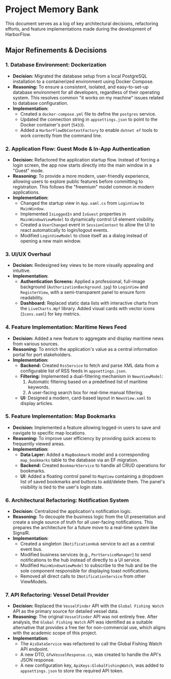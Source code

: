 # Project Memory Bank

This document serves as a log of key architectural decisions, refactoring efforts, and feature implementations made during the development of HarborFlow.

## Major Refinements & Decisions

### 1. Database Environment: Dockerization

- **Decision:** Migrated the database setup from a local PostgreSQL installation to a containerized environment using Docker Compose.
- **Reasoning:** To ensure a consistent, isolated, and easy-to-set-up database environment for all developers, regardless of their operating system. This resolves common "it works on my machine" issues related to database configuration.
- **Implementation:**
    - Created a `docker-compose.yml` file to define the `postgres` service.
    - Updated the connection string in `appsettings.json` to point to the Docker container's port (`5433`).
    - Added a `HarborFlowDbContextFactory` to enable `dotnet ef` tools to work correctly from the command line.

### 2. Application Flow: Guest Mode & In-App Authentication

- **Decision:** Refactored the application startup flow. Instead of forcing a login screen, the app now starts directly into the main window in a "Guest" mode.
- **Reasoning:** To provide a more modern, user-friendly experience, allowing users to explore public features before committing to registration. This follows the "freemium" model common in modern applications.
- **Implementation:**
    - Changed the startup view in `App.xaml.cs` from `LoginView` to `MainWindow`.
    - Implemented `IsLoggedIn` and `IsGuest` properties in `MainWindowViewModel` to dynamically control UI element visibility.
    - Created a `UserChanged` event in `SessionContext` to allow the UI to react automatically to login/logout events.
    - Modified `LoginViewModel` to close itself as a dialog instead of opening a new main window.

### 3. UI/UX Overhaul

- **Decision:** Redesigned key views to be more visually appealing and intuitive.
- **Implementation:**
    - **Authentication Screens:** Applied a professional, full-image background (`AuthorizationBackground.jpg`) to `LoginView` and `RegisterView`, with a semi-transparent panel to ensure form readability.
    - **Dashboard:** Replaced static data lists with interactive charts from the `LiveCharts.Wpf` library. Added visual cards with vector icons (`Icons.xaml`) for key metrics.

### 4. Feature Implementation: Maritime News Feed

- **Decision:** Added a new feature to aggregate and display maritime news from various sources.
- **Reasoning:** To enrich the application's value as a central information portal for port stakeholders.
- **Implementation:**
    - **Backend:** Created `RssService` to fetch and parse XML data from a configurable list of RSS feeds in `appsettings.json`.
    - **Filtering:** Implemented a dual-filtering mechanism in `NewsViewModel`:
        1.  Automatic filtering based on a predefined list of maritime keywords.
        2.  A user-facing search box for real-time manual filtering.
    - **UI:** Designed a modern, card-based layout in `NewsView.xaml` to display articles.

### 5. Feature Implementation: Map Bookmarks

- **Decision:** Implemented a feature allowing logged-in users to save and navigate to specific map locations.
- **Reasoning:** To improve user efficiency by providing quick access to frequently viewed areas.
- **Implementation:**
    - **Data Layer:** Added a `MapBookmark` model and a corresponding `map_bookmarks` table to the database via an EF migration.
    - **Backend:** Created `BookmarkService` to handle all CRUD operations for bookmarks.
    - **UI:** Added a floating control panel to `MapView` containing a dropdown list of saved bookmarks and buttons to add/delete them. The panel's visibility is tied to the user's login state.

### 6. Architectural Refactoring: Notification System

- **Decision:** Centralized the application's notification logic.
- **Reasoning:** To decouple the business logic from the UI presentation and create a single source of truth for all user-facing notifications. This prepares the architecture for a future move to a real-time system like SignalR.
- **Implementation:**
    - Created a singleton `INotificationHub` service to act as a central event bus.
    - Modified business services (e.g., `PortServiceManager`) to send notifications to the hub instead of directly to a UI service.
    - Modified `MainWindowViewModel` to subscribe to the hub and be the sole component responsible for displaying toast notifications.
    - Removed all direct calls to `INotificationService` from other ViewModels.

### 7. API Refactoring: Vessel Detail Provider

- **Decision:** Replaced the `VesselFinder` API with the `Global Fishing Watch` API as the primary source for detailed vessel data.
- **Reasoning:** The original `VesselFinder` API was not entirely free. After analysis, the `Global Fishing Watch` API was identified as a suitable alternative that provides a free tier for non-commercial use, which aligns with the academic scope of this project.
- **Implementation:**
    - The `AisDataService` was refactored to call the Global Fishing Watch API endpoint.
    - A new DTO, `GfwVesselResponse.cs`, was created to handle the API's JSON response.
    - A new configuration key, `ApiKeys:GlobalFishingWatch`, was added to `appsettings.json` to store the required API token.